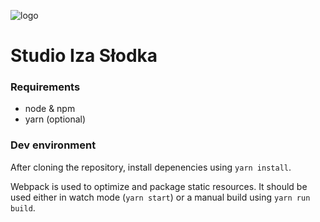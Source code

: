 ![logo](https://izaslodka.com/wp-content/themes/iza-slodka/images/logo.png)

# Studio Iza Słodka

### Requirements

- node & npm
- yarn (optional)

### Dev environment

After cloning the repository, install depenencies using `yarn install`.

Webpack is used to optimize and package static resources. It should be used either in watch mode (`yarn start`) or a manual build using `yarn run build`.
